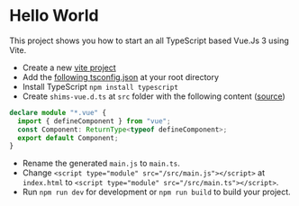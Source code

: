 # Hello World

This project shows you how to start an all TypeScript based Vue.Js 3 using Vite.

* Create a new [vite project](https://github.com/vitejs/vite#getting-started)
* Add the [following tsconfig.json](https://v3.vuejs.org/guide/typescript-support.html#recommended-configuration) at your root directory 
* Install TypeScript `npm install typescript`
* Create `shims-vue.d.ts` at `src` folder with the following content ([source](https://stackoverflow.com/questions/63724523/how-to-add-typescript-to-vue-3-and-vite-project))

``` TypeScript
declare module "*.vue" {
  import { defineComponent } from "vue";
  const Component: ReturnType<typeof defineComponent>;
  export default Component;
}
```
* Rename the generated `main.js` to `main.ts`.
* Change `<script type="module" src="/src/main.js"></script>` at `index.html` to `<script type="module" src="/src/main.ts"></script>`.
* Run `npm run dev` for development or `npm run build` to build your project.


